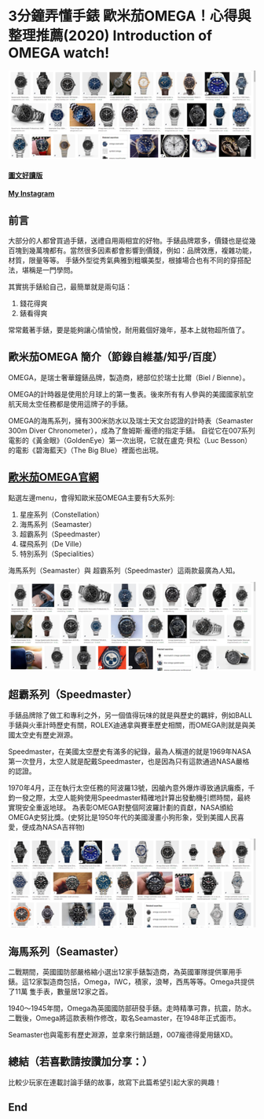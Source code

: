# 3分鐘弄懂手錶 歐米茄OMEGA！心得與整理推薦(2020) Introduction of OMEGA watch!
![f1](https://github.com/HCH1/blog/blob/master/fig/omega1.JPG)

#### [圖文好讀版]()
#### [My Instagram](https://www.instagram.com/redbox111)

## 前言
大部分的人都曾買過手錶，送禮自用兩相宜的好物。手錶品牌眾多，價錢也是從幾百塊到幾萬塊都有。當然很多因素都會影響到價錢，例如：品牌效應，複雜功能，材質，限量等等。
手錶外型從秀氣典雅到粗曠美型，根據場合也有不同的穿搭配法，堪稱是一門學問。

其實挑手錶給自己，最簡單就是兩句話：
1. 錢花得爽
1. 錶看得爽

常常戴著手錶，要是能夠讓心情愉悅，耐用戴個好幾年，基本上就物超所值了。

## 歐米茄OMEGA 簡介（節錄自維基/知乎/百度）
OMEGA，是瑞士奢華鐘錶品牌，製造商，總部位於瑞士比爾（Biel / Bienne）。

OMEGA的計時器是使用於月球上的第一隻表。後來所有有人參與的美國國家航空航天局太空任務都是使用這牌子的手錶。

OMEGA的海馬系列，擁有300米防水以及瑞士天文台認證的計時表（Seamaster 300m Diver Chronometer），成為了詹姆斯·龐德的指定手錶。
自從它在007系列電影的《黃金眼》（GoldenEye）第一次出現，它就在盧克·貝松（Luc Besson）的電影《碧海藍天》（The Big Blue）裡面也出現。

## [歐米茄OMEGA官網](https://www.omegawatches.com/)
點選左邊menu，會得知歐米茄OMEGA主要有5大系列:
1. 星座系列（Constellation）
1. 海馬系列（Seamaster）
1. 超霸系列（Speedmaster）
1. 碟飛系列（De Ville）
1. 特別系列（Specialities）

海馬系列（Seamaster）與 超霸系列（Speedmaster）這兩款最廣為人知。

![f1](https://github.com/HCH1/blog/blob/master/fig/omega1b.JPG)

## 超霸系列（Speedmaster）
手錶品牌除了做工和專利之外，另一個值得玩味的就是與歷史的羈絆，例如BALL手錶與火車計時歷史有關，ROLEX迪通拿與賽車歷史相關，而OMEGA則就是與美國太空史有歷史淵源。

Speedmaster，在美國太空歷史有滿多的紀錄，最為人稱道的就是1969年NASA第一次登月，太空人就是配戴Speedmaster，也是因為只有這款通過NASA嚴格的認證。

1970年4月，正在執行太空任務的阿波羅13號，因艙內意外爆炸導致通訊癱瘓，千鈞一發之際，太空人能夠使用Speedmaster精確地計算出發動機引燃時間，最終實現安全重返地球。
為表彰OMEGA對整個阿波羅計劃的貢獻，NASA頒給OMEGA史努比獎。(史努比是1950年代的美國漫畫小狗形象，受到美國人民喜愛，便成為NASA吉祥物)


![f1](https://github.com/HCH1/blog/blob/master/fig/omega1c.JPG)

## 海馬系列（Seamaster）
二戰期間，英國國防部嚴格縮小選出12家手錶製造商，為英國軍隊提供軍用手錶。這12家製造商包括，Omega，IWC，積家，浪琴，西馬等等。Omega共提供了11萬 隻手表，數量居12家之首。

1940〜1945年間，Omega為英國國防部研發手錶。走時精準可靠，抗震，防水。二戰後，Omega將這款表稍作修改，取名Seamaster，在1948年正式面市。

Seamaster也與電影有歷史淵源，並拿來行銷話題，007龐德得愛用錶XD。

## 總結（若喜歡請按讚加分享：）
比較少玩家在連載討論手錶的故事，故寫下此篇希望引起大家的興趣！

## End
